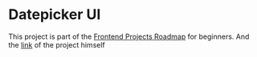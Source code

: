 # Datepicker UI

This project is part of the [Frontend Projects Roadmap](https://roadmap.sh/frontend/projects) for beginners. And the [link](https://roadmap.sh/projects/datepicker-ui) of the project himself 
